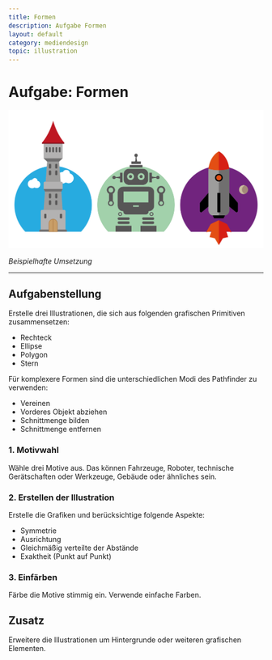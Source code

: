 ```yaml
---
title: Formen
description: Aufgabe Formen
layout: default
category: mediendesign
topic: illustration
---
```


# Aufgabe: Formen
![Beispielhafte Umsetzung](./img/umsetzung_formen.png)

_Beispielhafte Umsetzung_

--- 

## Aufgabenstellung

Erstelle drei Illustrationen, die sich aus folgenden grafischen Primitiven zusammensetzen:
- Rechteck
- Ellipse
- Polygon
- Stern

Für komplexere Formen sind die unterschiedlichen Modi des Pathfinder zu verwenden:
- Vereinen
- Vorderes Objekt abziehen
- Schnittmenge bilden
- Schnittmenge entfernen

### 1. Motivwahl
Wähle drei Motive aus. Das können Fahrzeuge, Roboter, technische Gerätschaften oder Werkzeuge, Gebäude oder ähnliches sein.

### 2. Erstellen der Illustration
Erstelle die Grafiken und berücksichtige folgende Aspekte:
- Symmetrie
- Ausrichtung
- Gleichmäßig verteilte der Abstände
- Exaktheit (Punkt auf Punkt)

### 3. Einfärben
Färbe die Motive stimmig ein. Verwende einfache Farben.

## Zusatz
Erweitere die Illustrationen um Hintergrunde oder weiteren grafischen Elementen.
